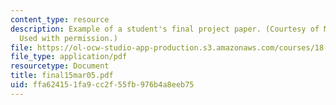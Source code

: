 ```yaml
---
content_type: resource
description: Example of a student's final project paper. (Courtesy of Michael Nagle.
  Used with permission.)
file: https://ol-ocw-studio-app-production.s3.amazonaws.com/courses/18-994-seminar-in-geometry-fall-2004/ffa624151fa9cc2f55fb976b4a8eeb75_final15mar05.pdf
file_type: application/pdf
resourcetype: Document
title: final15mar05.pdf
uid: ffa62415-1fa9-cc2f-55fb-976b4a8eeb75
---
```

